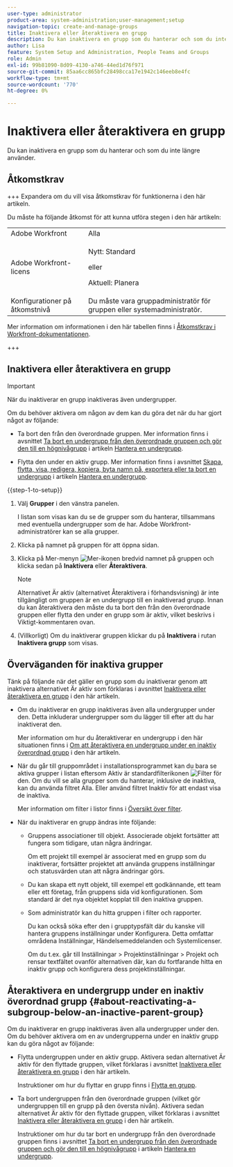 ```yaml
---
user-type: administrator
product-area: system-administration;user-management;setup
navigation-topic: create-and-manage-groups
title: Inaktivera eller återaktivera en grupp
description: Du kan inaktivera en grupp som du hanterar och som du inte längre använder.
author: Lisa
feature: System Setup and Administration, People Teams and Groups
role: Admin
exl-id: 99b81090-8d09-4130-a746-44ed1d76f971
source-git-commit: 85aa6cc865bfc28498cca17e1942c146eeb8e4fc
workflow-type: tm+mt
source-wordcount: '770'
ht-degree: 0%

---
```


# Inaktivera eller återaktivera en grupp

<!--
If Callisto adds the <b>Is active</b> checkbox to the Details page for groups you view, add that info to Manage groups/Create and manage groups/manage-a-group and to Manage groups/Create and manage groups/view-and-manage-a-groups-details
-->

Du kan inaktivera en grupp som du hanterar och som du inte längre använder.

## Åtkomstkrav

+++ Expandera om du vill visa åtkomstkrav för funktionerna i den här artikeln.

Du måste ha följande åtkomst för att kunna utföra stegen i den här artikeln:

<table style="table-layout:auto"> 
 <col> 
 <col> 
 <tbody> 
  <tr> 
   <td role="rowheader">Adobe Workfront</td> 
   <td>Alla</td> 
  </tr> 
  <tr> 
  <tr> 
   <td role="rowheader">Adobe Workfront-licens</td> 
   <td><p>Nytt: Standard</p>
       <p>eller</p>
       <p>Aktuell: Planera</p></td>
  </tr> 
  </tr> 
  <tr> 
   <td role="rowheader">Konfigurationer på åtkomstnivå</td> 
   <td>Du måste vara gruppadministratör för gruppen eller systemadministratör.</td>
  </tr> 
 </tbody> 
</table>

Mer information om informationen i den här tabellen finns i [Åtkomstkrav i Workfront-dokumentationen](/help/quicksilver/administration-and-setup/add-users/access-levels-and-object-permissions/access-level-requirements-in-documentation.md).

+++

## Inaktivera eller återaktivera en grupp

>[!IMPORTANT]
>
>När du inaktiverar en grupp inaktiveras även undergrupper.
>
>Om du behöver aktivera om någon av dem kan du göra det när du har gjort något av följande:
>
>* Ta bort den från den överordnade gruppen. Mer information finns i avsnittet [Ta bort en undergrupp från den överordnade gruppen och gör den till en högnivågrupp](../../../administration-and-setup/manage-groups/create-and-manage-subgroups/manage-subgroups.md#make) i artikeln [Hantera en undergrupp](../../../administration-and-setup/manage-groups/create-and-manage-subgroups/manage-subgroups.md).
>
>* Flytta den under en aktiv grupp. Mer information finns i avsnittet [Skapa, flytta, visa, redigera, kopiera, byta namn på, exportera eller ta bort en undergrupp](../../../administration-and-setup/manage-groups/create-and-manage-subgroups/manage-subgroups.md#create) i artikeln [Hantera en undergrupp](../../../administration-and-setup/manage-groups/create-and-manage-subgroups/manage-subgroups.md).

{{step-1-to-setup}}

1. Välj **Grupper** i den vänstra panelen.

   I listan som visas kan du se de grupper som du hanterar, tillsammans med eventuella undergrupper som de har. Adobe Workfront-administratörer kan se alla grupper.

1. Klicka på namnet på gruppen för att öppna sidan.

1. Klicka på Mer-menyn ![Mer-ikonen](assets/more-icon.png) bredvid namnet på gruppen och klicka sedan på **Inaktivera** eller **Återaktivera**.

   >[!NOTE]
   >
   >Alternativet Är aktiv (alternativet Återaktivera i förhandsvisning) är inte tillgängligt om gruppen är en undergrupp till en inaktiverad grupp. Innan du kan återaktivera den måste du ta bort den från den överordnade gruppen eller flytta den under en grupp som är aktiv, vilket beskrivs i Viktigt-kommentaren ovan.

1. (Villkorligt) Om du inaktiverar gruppen klickar du på **Inaktivera** i rutan **Inaktivera grupp** som visas.

## Överväganden för inaktiva grupper

Tänk på följande när det gäller en grupp som du inaktiverar genom att inaktivera alternativet Är aktiv som förklaras i avsnittet [Inaktivera eller återaktivera en grupp](#View) i den här artikeln.

* Om du inaktiverar en grupp inaktiveras även alla undergrupper under den. Detta inkluderar undergrupper som du lägger till efter att du har inaktiverat den.

  Mer information om hur du återaktiverar en undergrupp i den här situationen finns i [Om att återaktivera en undergrupp under en inaktiv överordnad grupp](#about-reactivating-a-subgroup-below-an-inactive-parent-group) i den här artikeln.

* När du går till gruppområdet i installationsprogrammet kan du bara se aktiva grupper i listan eftersom Aktiv är standardfilterikonen ![Filter](assets/filter-nwepng.png) för den. Om du vill se alla grupper som du hanterar, inklusive de inaktiva, kan du använda filtret Alla. Eller använd filtret Inaktiv för att endast visa de inaktiva.

  Mer information om filter i listor finns i [Översikt över filter](../../../reports-and-dashboards/reports/reporting-elements/filters-overview.md).

* När du inaktiverar en grupp ändras inte följande:

   * Gruppens associationer till objekt. Associerade objekt fortsätter att fungera som tidigare, utan några ändringar.

     Om ett projekt till exempel är associerat med en grupp som du inaktiverar, fortsätter projektet att använda gruppens inställningar och statusvärden utan att några ändringar görs.

   * Du kan skapa ett nytt objekt, till exempel ett godkännande, ett team eller ett företag, från gruppens sida vid konfigurationen. Som standard är det nya objektet kopplat till den inaktiva gruppen.
   * Som administratör kan du hitta gruppen i filter och rapporter.

     Du kan också söka efter den i grupptypsfält där du kanske vill hantera gruppens inställningar under Konfigurera. Detta omfattar områdena Inställningar, Händelsemeddelanden och Systemlicenser.

     Om du t.ex. går till Inställningar > Projektinställningar > Projekt och rensar textfältet ovanför alternativen där, kan du fortfarande hitta en inaktiv grupp och konfigurera dess projektinställningar.

## Återaktivera en undergrupp under en inaktiv överordnad grupp {#about-reactivating-a-subgroup-below-an-inactive-parent-group}

Om du inaktiverar en grupp inaktiveras även alla undergrupper under den. Om du behöver aktivera om en av undergrupperna under en inaktiv grupp kan du göra något av följande:

* Flytta undergruppen under en aktiv grupp. Aktivera sedan alternativet Är aktiv för den flyttade gruppen, vilket förklaras i avsnittet [Inaktivera eller återaktivera en grupp](#View) i den här artikeln.

  Instruktioner om hur du flyttar en grupp finns i [Flytta en grupp](../../../administration-and-setup/manage-groups/create-and-manage-groups/move-a-group.md).

* Ta bort undergruppen från den överordnade gruppen (vilket gör undergruppen till en grupp på den översta nivån). Aktivera sedan alternativet Är aktiv för den flyttade gruppen, vilket förklaras i avsnittet [Inaktivera eller återaktivera en grupp](#View) i den här artikeln.

  Instruktioner om hur du tar bort en undergrupp från den överordnade gruppen finns i avsnittet [Ta bort en undergrupp från den överordnade gruppen och gör den till en högnivågrupp](../../../administration-and-setup/manage-groups/create-and-manage-subgroups/manage-subgroups.md#make) i artikeln [Hantera en undergrupp](../../../administration-and-setup/manage-groups/create-and-manage-subgroups/manage-subgroups.md).
